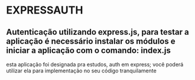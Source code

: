# EXPRESSAUTH
## Autenticação utilizando express.js, para testar a aplicação é necessário instalar os módulos e iniciar a aplicação com o comando: index.js

esta aplicação foi designada pra estudos, auth em express; você poderá utilizar ela para implementação no seu código tranquilamente
